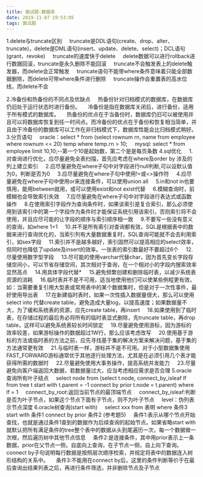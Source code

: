 ```yaml
---
title: 面试题-数据库
date: 2019-11-07 19:53:05
tags: 面试题
---
```

1.delete与truncate区别
&nbsp;&nbsp;&nbsp;&nbsp;truncate是DDL语句(create、drop、alter、truncate)，delete是DML语句(insert、update、delete、select)；DCL语句(grant、revoke)
&nbsp;&nbsp;&nbsp;&nbsp;truncate的速度快于delete
&nbsp;&nbsp;&nbsp;&nbsp;delete数据可以进行rollback进行数据回滚，truncate是永久删除不能回滚
&nbsp;&nbsp;&nbsp;&nbsp;truncate不会触发表上的delete触发器，而delete会正常触发
&nbsp;&nbsp;&nbsp;&nbsp;truncate语句不能带where条件意味着只能全部数据删除，而delete可带where条件进行删除
&nbsp;&nbsp;&nbsp;&nbsp;truncate操作会重置表的高水位线，而delete不会
<!-- more -->
2.冷备份和热备份的不同点及优缺点
&nbsp;&nbsp;&nbsp;&nbsp;热备份针对归档模式的数据库，在数据库仍旧处于运行状态时进行备份。
&nbsp;&nbsp;&nbsp;&nbsp;冷备份是指在数据库关闭后，进行备份，适用于所有模式的数据库。
&nbsp;&nbsp;&nbsp;&nbsp;热备份的优点在于当备份时，数据库仍旧可以被使用并且可以将数据库恢复到任一时间点。而冷备份的优点在于备份和恢复相当简单，并且由于冷备份的数据库可以工作在非归档模式下，数据库性能会比归档模式稍好。
3.分页语句
&nbsp;&nbsp;&nbsp;&nbsp;oracle：select * from (select rownum rn, name from employee where rownum <= 20) temp where temp.rn > 10;
&nbsp;&nbsp;&nbsp;&nbsp;mysql: select * from employee limit 10,10;--第一个10是起始数，第二个是是每页条数
4.sql优化
&nbsp;&nbsp;&nbsp;&nbsp;1.对查询进行优化，应尽量避免全表扫描，首先应考虑在where及order by 涉及的列上建立索引
&nbsp;&nbsp;&nbsp;&nbsp;2.应尽量避免在where子句中对字段进行null判断,可以设默认值为0，判断是否为0
&nbsp;&nbsp;&nbsp;&nbsp;3.应尽量避免在where子句中使用!=或<>操作符
&nbsp;&nbsp;&nbsp;&nbsp;4.应尽量避免在where子句中使用or来连接条件，可以使用union all
&nbsp;&nbsp;&nbsp;&nbsp;5.in和not in也要慎用，能用between就用，或可以使用exist和not exist代替
&nbsp;&nbsp;&nbsp;&nbsp;6.模糊查询时，前模糊也会导致索引失效
&nbsp;&nbsp;&nbsp;&nbsp;7.应尽量避免在where子句中对字段进行表达式或函数操作
&nbsp;&nbsp;&nbsp;&nbsp;8.在使用索引字段作为查询条件时，如果该索引是复合索引，那么必须使用到该索引中的第一个字段作为条件时才能保证系统引用该索引，否则索引将不会使用，并且应尽可能的让字段的顺序与索引顺序相一致
&nbsp;&nbsp;&nbsp;&nbsp;9.不要写一些没有意义的查询，如where 1=1
&nbsp;&nbsp;&nbsp;&nbsp;10.并不是所有索引对查询都有效，SQL是根据表中的数据来进行查询优化的，当索引列有大量数据重复时，SQL查询可能就不会去利用索引，如sex字段
&nbsp;&nbsp;&nbsp;&nbsp;11.索引并不是越多越好，索引固然可以提高相应的select效率，但同时也降低了update及insert的效率。一张表的索引数最好不要超过6个
&nbsp;&nbsp;&nbsp;&nbsp;12.尽量使用数字型字段
&nbsp;&nbsp;&nbsp;&nbsp;13.尽可能的使用varchar代替char，因为首先变长字段存储空间小，可以节省存储空间，其次相对于查询，在一个相对小的字段内搜索效率显然高点
&nbsp;&nbsp;&nbsp;&nbsp;14.用具体字段代替*
&nbsp;&nbsp;&nbsp;&nbsp;15.避免频繁创建和删除临时表，以减少系统表资源的消耗
&nbsp;&nbsp;&nbsp;&nbsp;16.临时表并不是不可用，适当地使用他们可以使某些例程更有效，如：当需要重复引用大型表或常用表中的某个数据集时，但是对于一次性事件，最好使用导出表
&nbsp;&nbsp;&nbsp;&nbsp;17.在新建临时表时，如果一次性插入数据量很大，那么可以使用select into 代替create table，避免造成大量log，以提高速度；如果数据量不大，为了缓和系统表的资源，应先create table，再insert
&nbsp;&nbsp;&nbsp;&nbsp;18.如果使用到了临时表，在存储过程的最后务必将所有的临时表显式删除，先truncate table，再drop table，这样可以避免系统表较长时间锁定
&nbsp;&nbsp;&nbsp;&nbsp;19.尽量避免使用游标，因为游标的效率较差，如果游标操作的数据超过1W行，那么应该考虑改写
&nbsp;&nbsp;&nbsp;&nbsp;20.使用基于游标的方法或临时表的方法之前，应先寻找基于集的解决方案来解决问题，基于集的方法通常更有效
&nbsp;&nbsp;&nbsp;&nbsp;21.与临时表一样，游标并不是不可用。对于小型数据集使用FAST_FORWARD游标通常优于其他逐行处理方法，尤其是在必须引用几个表才能获得所需的数据时
&nbsp;&nbsp;&nbsp;&nbsp;22.尽量避免使用大事务操作，提高系统并发能力
&nbsp;&nbsp;&nbsp;&nbsp;23.尽量避免向客户端返回大数据，若数据量过大，应当考虑相应需求是否合理
5.oracle查询所有叶子结点
&nbsp;&nbsp;&nbsp;&nbsp;select node from (select t.node, connect_by_isleaf lf from tree t start with t.parent = -1 connect by prior t.node = t.parent) where lf = 1
&nbsp;&nbsp;&nbsp;&nbsp;connect_by_root:返回当前节点的最顶端节点
&nbsp;&nbsp;&nbsp;&nbsp;connect_by_isleaf:判断是否为叶子节点，如果这个节点下面有子节点，则不为叶子节点
&nbsp;&nbsp;&nbsp;&nbsp;level：伪列表示节点深度
6.oracle树查询(start with)
&nbsp;&nbsp;&nbsp;&nbsp;select xxx from 表明 where 条件3 start with 条件1 connect by prior 条件2 (参考题5)
&nbsp;&nbsp;&nbsp;&nbsp;条件1:表示从哪个节点开始查找，也就是通过条件1查到的数据作为后续查询的起始节点。如果省略start with就默认把所有满足条件的tree整个表中的数据从头到尾遍历一次，每一个数据做一次根，然后遍历树中其他节点信息
&nbsp;&nbsp;&nbsp;&nbsp;条件2:是连接条件，其中用prior表示上一条数据，prior在父节点一侧，自底向上查询，在子节点一侧，自上向下查询。connect by子句说明每行数据是按照层次顺序检索，并规定将表中的数据连入树形结构的关系中。
&nbsp;&nbsp;&nbsp;&nbsp;条件3:不能用在connect by后，这里的条件判断等价于在最后查询出结果列表之后，再进行条件筛选，并非删除节点及子节点